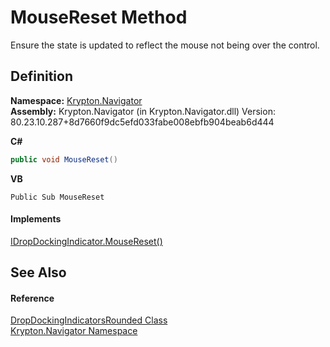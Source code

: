 # MouseReset Method


Ensure the state is updated to reflect the mouse not being over the control.



## Definition
**Namespace:** <a href="a21ac074-d119-3dc6-bd1c-d3a12c0128bc.md">Krypton.Navigator</a>  
**Assembly:** Krypton.Navigator (in Krypton.Navigator.dll) Version: 80.23.10.287+8d7660f9dc5efd033fabe008ebfb904beab6d444

**C#**
``` C#
public void MouseReset()
```
**VB**
``` VB
Public Sub MouseReset
```



#### Implements
<a href="8450c8c4-83a7-e4f2-73ab-24e75b11f17b.md">IDropDockingIndicator.MouseReset()</a>  


## See Also


#### Reference
<a href="ddb981da-7a49-afd1-ba50-83b1e5fe2724.md">DropDockingIndicatorsRounded Class</a>  
<a href="a21ac074-d119-3dc6-bd1c-d3a12c0128bc.md">Krypton.Navigator Namespace</a>  
